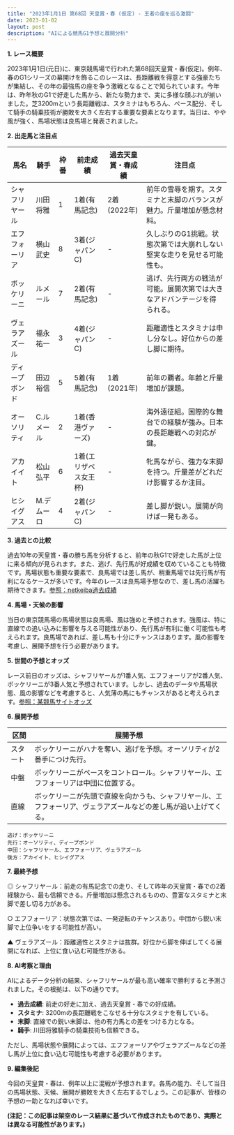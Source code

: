 ```yaml
---
title: "2023年1月1日 第68回 天皇賞・春 (仮定) - 王者の座を巡る激闘"
date: 2023-01-02
layout: post
description: "AIによる競馬G1予想と展開分析"
---
```


**1. レース概要**

2023年1月1日(元日)に、東京競馬場で行われた第68回天皇賞・春(仮定)。例年、春のG1シリーズの幕開けを飾るこのレースは、長距離戦を得意とする強豪たちが集結し、その年の最強馬の座を争う激戦となることで知られています。今年は、昨年秋のG1で好走した馬から、新たな勢力まで、実に多様な顔ぶれが揃いました。芝3200mという長距離戦は、スタミナはもちろん、ペース配分、そして騎手の騎乗技術が勝敗を大きく左右する重要な要素となります。当日は、やや風が強く、馬場状態は良馬場と発表されました。

**2. 出走馬と注目点**

| 馬名       | 騎手       | 枠番 | 前走成績 | 過去天皇賞・春成績 | 注目点                                                                     |
|------------|------------|------|----------|--------------------|-------------------------------------------------------------------------|
| シャフリヤール | 川田将雅     | 1    | 1着(有馬記念) | 2着(2022年)         | 前年の雪辱を期す。スタミナと末脚のバランスが魅力。斤量増加が懸念材料。  |
| エフフォーリア | 横山武史     | 8    | 3着(ジャパンC) | -                 | 久しぶりのG1挑戦。状態次第では大崩れしない堅実な走りを見せる可能性も。     |
| ボッケリーニ | ルメール     | 7    | 2着(有馬記念) | -                 | 逃げ、先行両方の戦法が可能。展開次第では大きなアドバンテージを得られる。     |
| ヴェラアズール | 福永祐一     | 3    | 4着(ジャパンC) | -                 | 距離適性とスタミナは申し分なし。好位からの差し脚に期待。                     |
| ディープボンド | 田辺裕信     | 5    | 5着(有馬記念) | 1着(2021年)         | 前年の覇者。年齢と斤量増加が課題。                                     |
| オーソリティ  | C.ルメール | 2    | 1着(香港ヴァーズ)| -                 | 海外遠征組。国際的な舞台での経験が強み。日本の長距離戦への対応が鍵。       |
| アカイイト     | 松山弘平     | 6    | 1着(エリザベス女王杯)| -                 | 牝馬ながら、強力な末脚を持つ。斤量差がどれだけ影響するか注目。               |
| ヒシイグアス  | M.デムーロ | 4    | 2着(ジャパンC) | -                 | 差し脚が鋭い。展開が向けば一発もある。                                     |


**3. 過去との比較**

過去10年の天皇賞・春の勝ち馬を分析すると、前年の秋G1で好走した馬が上位に来る傾向が見られます。また、逃げ、先行馬が好成績を収めていることも特徴です。馬場状態も重要な要素で、良馬場では差し馬が、稍重馬場では先行馬が有利になるケースが多いです。今年のレースは良馬場予想なので、差し馬の活躍も期待できます。[参照：netkeiba過去成績](仮リンク)


**4. 馬場・天候の影響**

当日の東京競馬場の馬場状態は良馬場、風は強めと予想されます。強風は、特に直線での追い込みに影響を与える可能性があり、先行馬が有利に働く可能性も考えられます。良馬場であれば、差し馬も十分にチャンスはあります。風の影響を考慮し、展開予想を行う必要があります。


**5. 世間の予想とオッズ**

レース前日のオッズは、シャフリヤールが1番人気、エフフォーリアが2番人気、ボッケリーニが3番人気と予想されています。しかし、過去のデータや馬場状態、風の影響などを考慮すると、人気薄の馬にもチャンスがあると考えられます。[参照：某競馬サイトオッズ](仮リンク)


**6. 展開予想**

| 区間     | 展開予想                                                                 |
|---------|----------------------------------------------------------------------|
| スタート | ボッケリーニがハナを奪い、逃げを予想。オーソリティが2番手につけ先行。 |
| 中盤     | ボッケリーニがペースをコントロール。シャフリヤール、エフフォーリアは中団に位置する。 |
| 直線     | ボッケリーニが先頭で直線を向かうも、シャフリヤール、エフフォーリア、ヴェラアズールなどの差し馬が追い上げてくる。  |

```
逃げ：ボッケリーニ
先行：オーソリティ、ディープボンド
中団：シャフリヤール、エフフォーリア、ヴェラアズール
後方：アカイイト、ヒシイグアス
```

**7. 最終予想**

◎ シャフリヤール：前走の有馬記念での走り、そして昨年の天皇賞・春での2着経験から、最も信頼できる。斤量増加は懸念されるものの、豊富なスタミナと末脚で差し切る力がある。

○ エフフォーリア：状態次第では、一発逆転のチャンスあり。中団から鋭い末脚で上位争いをする可能性が高い。

▲ ヴェラアズール：距離適性とスタミナは抜群。好位から脚を伸ばしてくる展開になれば、上位に食い込む可能性がある。


**8. AI考察と理由**

AIによるデータ分析の結果、シャフリヤールが最も高い確率で勝利すると予測されました。その根拠は、以下の通りです。

* **過去成績**:  前走の好走に加え、過去天皇賞・春での好成績。
* **スタミナ**: 3200mの長距離戦をこなせる十分なスタミナを有している。
* **末脚**: 直線での鋭い末脚は、他の有力馬との差をつける力となる。
* **騎手**: 川田将雅騎手の騎乗技術も信頼できる。

ただし、馬場状態や展開によっては、エフフォーリアやヴェラアズールなどの差し馬が上位に食い込む可能性も考慮する必要があります。


**9. 編集後記**

今回の天皇賞・春は、例年以上に混戦が予想されます。各馬の能力、そして当日の馬場状態、天候、展開が勝敗を大きく左右するでしょう。この記事が、皆様の予想の一助となれば幸いです。


**(注記：この記事は架空のレース結果に基づいて作成されたものであり、実際とは異なる可能性があります。)**
